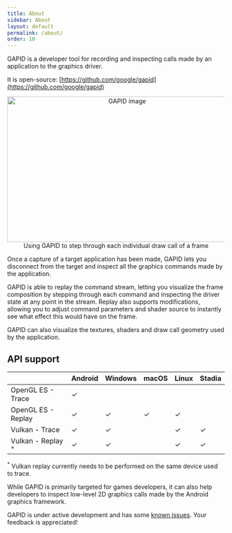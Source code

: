 ```yaml
---
title: About
sidebar: About
layout: default
permalink: /about/
order: 10
---
```


GAPID is a developer tool for recording and inspecting calls made by an application to the graphics driver.

It is open-source: [https://github.com/google/gapid](https://github.com/google/gapid)

<div style="text-align: center;">
    <img src="../images/hero.gif" alt="GAPID image" width="540" height="337">
    <figcaption>Using GAPID to step through each individual draw call of a frame</figcaption>
</div>

Once a capture of a target application has been made, GAPID lets you disconnect from the target and inspect all the graphics commands made by the application.

GAPID is able to replay the command stream, letting you visualize the frame composition by stepping through each command and inspecting the driver state at any point in the stream. Replay also supports modifications, allowing you to adjust command parameters and shader source to instantly see what effect this would have on the frame.

GAPID can also visualize the textures, shaders and draw call geometry used by the application.

## API support

|                              | Android | Windows | macOS  | Linux | Stadia
| ---------------------------- | ------- | ------- |------- | ----- | ------
| OpenGL ES - Trace            |   ✓     |         |        |       |
| OpenGL ES - Replay           |   ✓     |   ✓     |   ✓    |   ✓   |
| Vulkan - Trace               |   ✓     |   ✓     |        |   ✓   |   ✓
| Vulkan - Replay <sup>*</sup> |   ✓     |   ✓     |        |   ✓   |   ✓

<sup>*</sup> Vulkan replay currently needs to be performed on the same device used to trace.

While GAPID is primarily targeted for games developers, it can also help developers to inspect low-level 2D graphics calls made by the Android graphics framework.

GAPID is under active development and has some [known issues](https://github.com/google/gapid/issues). Your feedback is appreciated!
